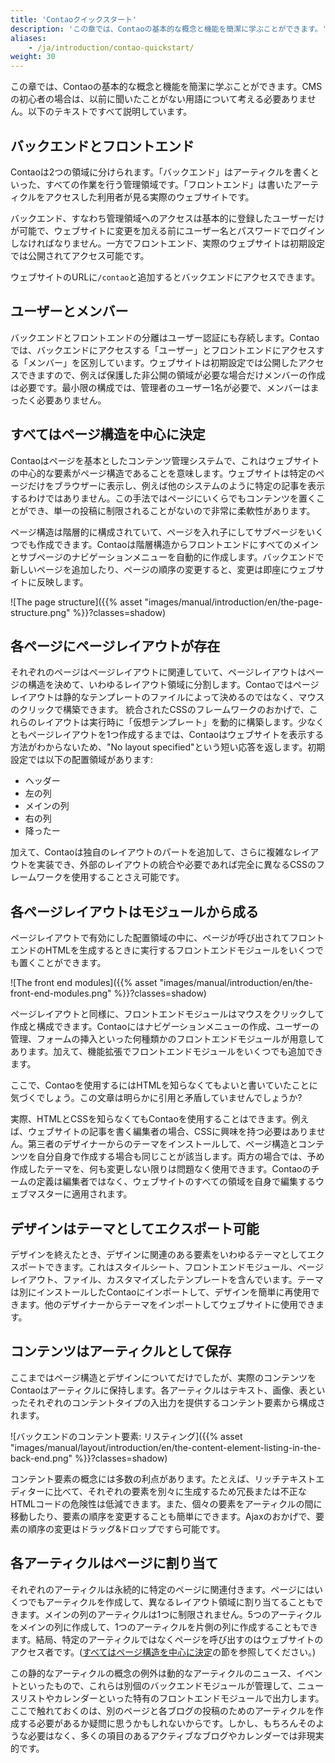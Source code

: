 ```yaml
---
title: 'Contaoクイックスタート'
description: 'この章では、Contaoの基本的な概念と機能を簡潔に学ぶことができます。'
aliases:
    - /ja/introduction/contao-quickstart/
weight: 30
---
```


この章では、Contaoの基本的な概念と機能を簡潔に学ぶことができます。CMSの初心者の場合は、以前に聞いたことがない用語について考える必要ありません。以下のテキストですべて説明しています。

## バックエンドとフロントエンド

Contaoは2つの領域に分けられます。「バックエンド」はアーティクルを書くといった、すべての作業を行う管理領域です。「フロントエンド」は書いたアーティクルをアクセスした利用者が見る実際のウェブサイトです。

バックエンド、すなわち管理領域へのアクセスは基本的に登録したユーザーだけが可能で、ウェブサイトに変更を加える前にユーザー名とパスワードでログインしなければなりません。一方でフロントエンド、実際のウェブサイトは初期設定では公開されてアクセス可能です。

ウェブサイトのURLに`/contao`と追加するとバックエンドにアクセスできます。

## ユーザーとメンバー

バックエンドとフロントエンドの分離はユーザー認証にも存続します。Contaoでは、バックエンドにアクセスする「ユーザー」とフロントエンドにアクセスする「メンバー」を区別しています。ウェブサイトは初期設定では公開したアクセスできますので、例えば保護した非公開の領域が必要な場合だけメンバーの作成は必要です。最小限の構成では、管理者のユーザー1名が必要で、メンバーはまったく必要ありません。

## すべてはページ構造を中心に決定

Contaoはページを基本としたコンテンツ管理システムで、これはウェブサイトの中心的な要素がページ構造であることを意味します。ウェブサイトは特定のページだけをブラウザーに表示し、例えば他のシステムのように特定の記事を表示するわけではありません。この手法ではページにいくらでもコンテンツを置くことができ、単一の投稿に制限されることがないので非常に柔軟性があります。

ページ構造は階層的に構成されていて、ページを入れ子にしてサブページをいくつでも作成できます。Contaoは階層構造からフロントエンドにすべてのメインとサブページのナビゲーションメニューを自動的に作成します。バックエンドで新しいページを追加したり、ページの順序の変更すると、変更は即座にウェブサイトに反映します。

![The page structure]({{% asset "images/manual/introduction/en/the-page-structure.png" %}}?classes=shadow)


## 各ページにページレイアウトが存在

それぞれのページはページレイアウトに関連していて、ページレイアウトはページの構造を決めて、いわゆるレイアウト領域に分割します。Contaoではページレイアウトは静的なテンプレートのファイルによって決めるのではなく、マウスのクリックで構築できます。
統合されたCSSのフレームワークのおかげで、これらのレイアウトは実行時に「仮想テンプレート」を動的に構築します。少なくともページレイアウトを1つ作成するまでは、Contaoはウェブサイトを表示する方法がわからないため、"No layout specified"という短い応答を返します。初期設定では以下の配置領域があります:

- ヘッダー
- 左の列
- メインの列
- 右の列
- 降ったー

加えて、Contaoは独自のレイアウトのパートを追加して、さらに複雑なレイアウトを実装でき、外部のレイアウトの統合や必要であれば完全に異なるCSSのフレームワークを使用することさえ可能です。

## 各ページレイアウトはモジュールから成る

ページレイアウトで有効にした配置領域の中に、ページが呼び出されてフロントエンドのHTMLを生成するときに実行するフロントエンドモジュールをいくつでも置くことができます。

![The front end modules]({{% asset "images/manual/introduction/en/the-front-end-modules.png" %}}?classes=shadow)

ページレイアウトと同様に、フロントエンドモジュールはマウスをクリックして作成と構成できます。Contaoにはナビゲーションメニューの作成、ユーザーの管理、フォームの挿入といった何種類かのフロントエンドモジュールが用意してあります。加えて、機能拡張でフロントエンドモジュールをいくつでも追加できます。

ここで、Contaoを使用するにはHTMLを知らなくてもよいと書いていたことに気づくでしょう。この文章は明らかに引用と矛盾していませんでしょうか?

実際、HTMLとCSSを知らなくてもContaoを使用することはできます。例えば、ウェブサイトの記事を書く編集者の場合、CSSに興味を持つ必要はありません。第三者のデザイナーからのテーマをインストールして、ページ構造とコンテンツを自分自身で作成する場合も同じことが該当します。両方の場合では、予め作成したテーマを、何も変更しない限りは問題なく使用できます。Contaoのチームの定義は編集者ではなく、ウェブサイトのすべての領域を自身で編集するウェブマスターに適用されます。


## デザインはテーマとしてエクスポート可能

デザインを終えたとき、デザインに関連のある要素をいわゆるテーマとしてエクスポートできます。これはスタイルシート、フロントエンドモジュール、ページレイアウト、ファイル、カスタマイズしたテンプレートを含んでいます。テーマは別にインストールしたContaoにインポートして、デザインを簡単に再使用できます。他のデザイナーからテーマをインポートしてウェブサイトに使用できます。

## コンテンツはアーティクルとして保存

ここまではページ構造とデザインについてだけでしたが、実際のコンテンツをContaoはアーティクルに保持します。各アーティクルはテキスト、画像、表といったそれぞれのコンテントタイプの入出力を提供するコンテント要素から構成されます。

![バックエンドのコンテント要素: リスティング]({{% asset "images/manual/layout/introduction/en/the-content-element-listing-in-the-back-end.png" %}}?classes=shadow)

コンテント要素の概念には多数の利点があります。たとえば、リッチテキストエディターに比べて、それぞれの要素を別々に生成するため冗長または不正なHTMLコードの危険性は低減できます。また、個々の要素をアーティクルの間に移動したり、要素の順序を変更することも簡単にできます。Ajaxのおかげで、要素の順序の変更はドラッグ&amp;ドロップですら可能です。

## 各アーティクルはページに割り当て

それぞれのアーティクルは永続的に特定のページに関連付きます。ページにはいくつでもアーティクルを作成して、異なるレイアウト領域に割り当てることもできます。メインの列のアーティクルは1つに制限されません。5つのアーティクルをメインの列に作成して、1つのアーティクルを片側の列に作成することもできます。結局、特定のアーティクルではなくページを呼び出すのはウェブサイトのアクセス者です。([すべてはページ構造を中心に決定](#すべてはページ構造を中心に決定)の節を参照してください。)

この静的なアーティクルの概念の例外は動的なアーティクルのニュース、イベントといったもので、これらは別個のバックエンドモジュールが管理して、ニュースリストやカレンダーといった特有のフロントエンドモジュールで出力します。ここで触れておくのは、別のページと各ブログの投稿のためのアーティクルを作成する必要があるか疑問に思うかもしれないからです。しかし、もちろんそのような必要はなく、多くの項目のあるアクティブなブログやカレンダーでは非現実的です。
